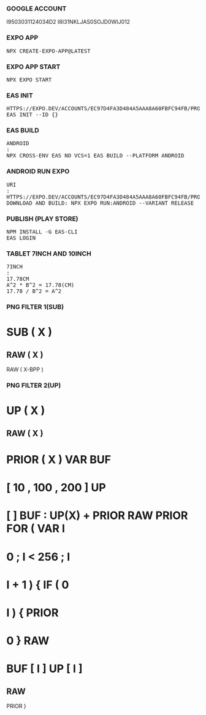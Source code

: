 ### GOOGLE ACCOUNT
I9503031124034D2
I8I31NKLJAS0SOJD0WIJ012

### EXPO APP
<PRE>
NPX CREATE-EXPO-APP@LATEST
</PRE>
### EXPO APP START
<PRE>
NPX EXPO START
</PRE>
### EAS INIT
<PRE>
HTTPS://EXPO.DEV/ACCOUNTS/EC97D4FA3D484A5AAA8A60FBFC94FB/PROJECTS/ ON TO CREATE PROJECT WITH SLUG NAME LIKE PACKAGE
EAS INIT --ID {}
</PRE>
### EAS BUILD
<PRE>
ANDROID
:
NPX CROSS-ENV EAS_NO_VCS=1 EAS BUILD --PLATFORM ANDROID
</PRE>
### ANDROID RUN EXPO
<PRE>
URI
: 
HTTPS://EXPO.DEV/ACCOUNTS/EC97D4FA3D484A5AAA8A60FBFC94FB/PROJECTS/{PROJECT NAME}/BUILDS
DOWNLOAD AND BUILD: NPX EXPO RUN:ANDROID --VARIANT RELEASE
</PRE>
### PUBLISH (PLAY STORE)
<PRE>
NPM INSTALL -G EAS-CLI
EAS LOGIN
</PRE>
### TABLET 7INCH AND 10INCH
<PRE>
7INCH
: 
17.78CM 
A^2 * B^2 = 17.78(CM) 
17.78 / B^2 = A^2
</PRE>
### PNG FILTER 1(SUB)
SUB
(
X
) 
= 
RAW
(
X
) 
- 
RAW
(
X-BPP
)
### PNG FILTER 2(UP)
UP
(
X
) 
= 
RAW
(
X
) 
- 
PRIOR
(
X
)
VAR 
BUF 
= 
[
10
, 
100
, 
200
]
UP 
= 
[
] 
BUF
: 
UP(X) 
+ 
PRIOR 
RAW
PRIOR
FOR 
(
VAR 
I 
= 
0
;
I 
< 
256
;
I
=
I
+
1
)
{
IF
(
0 
==
I
)
{
PRIOR 
= 
0 
}
RAW 
= 
BUF
[
I
]
UP
[
I
] 
= 
RAW 
- 
PRIOR
}
